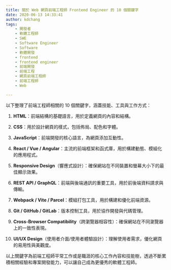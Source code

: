 ```yaml
---
title: 關於 Web 網頁前端工程師 Frontend Engineer 的 10 個關鍵字
date: 2020-06-13 14:33:41
author: kdchang
tags: 
    - 開發者
    - 軟體工程師
    - SWE
    - Software Engineer
    - Software
    - 軟體開發
    - frontend
    - frontend engineer
    - 前端開發
    - 前端工程
    - 網頁前端工程師
    - 前端工程師
    - Web

---
```


以下整理了前端工程師相關的 10 個關鍵字，涵蓋技能、工具與工作方式：

1. **HTML**：前端結構的基礎語言，用於定義網頁的內容和結構。

2. **CSS**：用於設計網頁的樣式，包括佈局、配色和字體。

3. **JavaScript**：前端開發的核心語言，為網頁添加互動性。

4. **React / Vue / Angular**：主流的前端框架和函式庫，用於構建動態、模組化的應用程式。

5. **Responsive Design**（響應式設計）：確保網站在不同裝置和螢幕大小下的最佳顯示效果。

6. **REST API / GraphQL**：前端與後端通訊的重要工具，用於前後端資料請求與傳輸。

7. **Webpack / Vite / Parcel**：模組打包工具，用於構建和優化前端資源。

8. **Git / GitHub / GitLab**：版本控制工具，用於協作開發與代碼管理。

9. **Cross-Browser Compatibility**（跨瀏覽器相容性）：確保網站在不同瀏覽器上的一致性表現。

10. **UI/UX Design**（使用者介面/使用者體驗設計）：理解使用者需求，優化網頁的易用性與美觀度。

以上關鍵字為前端工程師平常工作或是職涯的核心工作內容和技能樹，透過不斷累積相關經驗和專案開發能力，可以讓自己成為更優秀的軟體工程師。